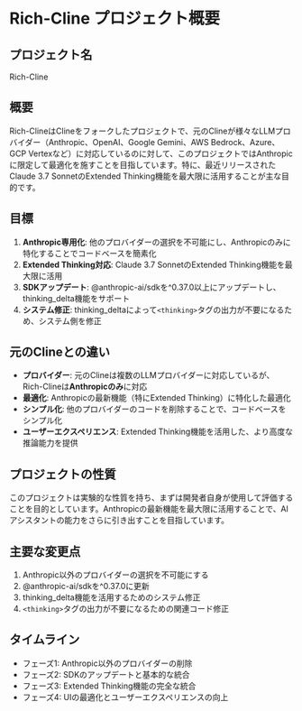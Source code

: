 # Rich-Cline プロジェクト概要

## プロジェクト名
Rich-Cline

## 概要
Rich-ClineはClineをフォークしたプロジェクトで、元のClineが様々なLLMプロバイダー（Anthropic、OpenAI、Google Gemini、AWS Bedrock、Azure、GCP Vertexなど）に対応しているのに対して、このプロジェクトではAnthropicに限定して最適化を施すことを目指しています。特に、最近リリースされたClaude 3.7 SonnetのExtended Thinking機能を最大限に活用することが主な目的です。

## 目標
1. **Anthropic専用化**: 他のプロバイダーの選択を不可能にし、Anthropicのみに特化することでコードベースを簡素化
2. **Extended Thinking対応**: Claude 3.7 SonnetのExtended Thinking機能を最大限に活用
3. **SDKアップデート**: @anthropic-ai/sdkを^0.37.0以上にアップデートし、thinking_delta機能をサポート
4. **システム修正**: thinking_deltaによって`<thinking>`タグの出力が不要になるため、システム側を修正

## 元のClineとの違い
- **プロバイダー**: 元のClineは複数のLLMプロバイダーに対応しているが、Rich-Clineは**Anthropicのみ**に対応
- **最適化**: Anthropicの最新機能（特にExtended Thinking）に特化した最適化
- **シンプル化**: 他のプロバイダーのコードを削除することで、コードベースをシンプル化
- **ユーザーエクスペリエンス**: Extended Thinking機能を活用した、より高度な推論能力を提供

## プロジェクトの性質
このプロジェクトは実験的な性質を持ち、まずは開発者自身が使用して評価することを目的としています。Anthropicの最新機能を最大限に活用することで、AIアシスタントの能力をさらに引き出すことを目指しています。

## 主要な変更点
1. Anthropic以外のプロバイダーの選択を不可能にする
2. @anthropic-ai/sdkを^0.37.0に更新
3. thinking_delta機能を活用するためのシステム修正
4. `<thinking>`タグの出力が不要になるための関連コード修正

## タイムライン
- フェーズ1: Anthropic以外のプロバイダーの削除
- フェーズ2: SDKのアップデートと基本的な統合
- フェーズ3: Extended Thinking機能の完全な統合
- フェーズ4: UIの最適化とユーザーエクスペリエンスの向上
